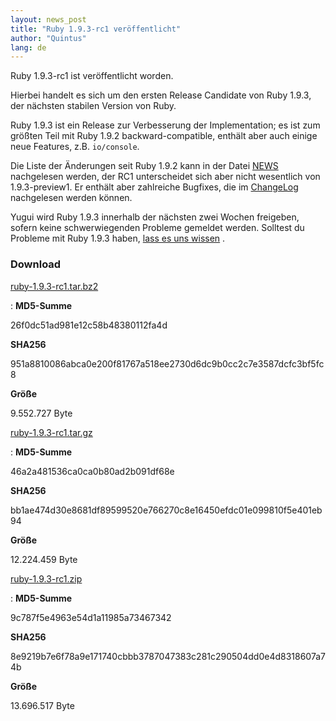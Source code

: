 ```yaml
---
layout: news_post
title: "Ruby 1.9.3-rc1 veröffentlicht"
author: "Quintus"
lang: de
---
```


Ruby 1.9.3-rc1 ist veröffentlicht worden.

Hierbei handelt es sich um den ersten Release Candidate von Ruby 1.9.3,
der nächsten stabilen Version von Ruby.

Ruby 1.9.3 ist ein Release zur Verbesserung der Implementation; es ist
zum größten Teil mit Ruby 1.9.2 backward-compatible, enthält aber auch
einige neue Features, z.B. `io/console`.

Die Liste der Änderungen seit Ruby 1.9.2 kann in der Datei [NEWS][1]
nachgelesen werden, der RC1 unterscheidet sich aber nicht wesentlich von
1.9.3-preview1. Er enthält aber zahlreiche Bugfixes, die im
[ChangeLog][2] nachgelesen werden können.

Yugui wird Ruby 1.9.3 innerhalb der nächsten zwei Wochen freigeben,
sofern keine schwerwiegenden Probleme gemeldet werden. Solltest du
Probleme mit Ruby 1.9.3 haben, [lass es uns wissen][3] .

### Download

[ruby-1.9.3-rc1.tar.bz2][4]

: **MD5-Summe**

  26f0dc51ad981e12c58b48380112fa4d

  **SHA256**

  951a8810086abca0e200f81767a518ee2730d6dc9b0cc2c7e3587dcfc3bf5fc8

  **Größe**

  9\.552.727 Byte

[ruby-1.9.3-rc1.tar.gz][5]

: **MD5-Summe**

  46a2a481536ca0ca0b80ad2b091df68e

  **SHA256**

  bb1ae474d30e8681df89599520e766270c8e16450efdc01e099810f5e401eb94

  **Größe**

  12\.224.459 Byte

[ruby-1.9.3-rc1.zip][6]

: **MD5-Summe**

  9c787f5e4963e54d1a11985a73467342

  **SHA256**

  8e9219b7e6f78a9e171740cbbb3787047383c281c290504dd0e4d8318607a74b

  **Größe**

  13\.696.517 Byte



[1]: http://svn.ruby-lang.org/repos/ruby/tags/v1_9_3_rc1/NEWS
[2]: http://svn.ruby-lang.org/repos/ruby/tags/v1_9_3_rc1/ChangeLog
[3]: https://bugs.ruby-lang.org
[4]: https://cache.ruby-lang.org/pub/ruby/1.9/ruby-1.9.3-rc1.tar.bz2
[5]: https://cache.ruby-lang.org/pub/ruby/1.9/ruby-1.9.3-rc1.tar.gz
[6]: https://cache.ruby-lang.org/pub/ruby/1.9/ruby-1.9.3-rc1.zip
